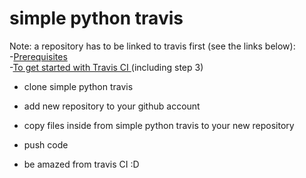 # simple python travis

Note: a repository has to be linked to travis first (see the links below):\
-[Prerequisites](https://docs.travis-ci.com/user/tutorial/#prerequisites)\
-[To get started with Travis CI ](https://docs.travis-ci.com/user/tutorial/#to-get-started-with-travis-ci)(including step 3)

- clone simple python travis

- add new repository to your github account

- copy files inside from simple python travis to your new repository

- push code

- be amazed from travis CI :D
